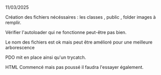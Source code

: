 11/03/2025

Création des fichiers nécéssaires : les classes , public , folder images à remplir.

Vérifier l'autoloader qui ne fonctionne peut-être pas bien.

Le nom des fichiers est ok mais peut être amélioré pour une meilleure arborescence

PDO mit en place ainsi qu'un trycatch.

HTML Commencé mais pas poussé il faudra l'essayer également.
